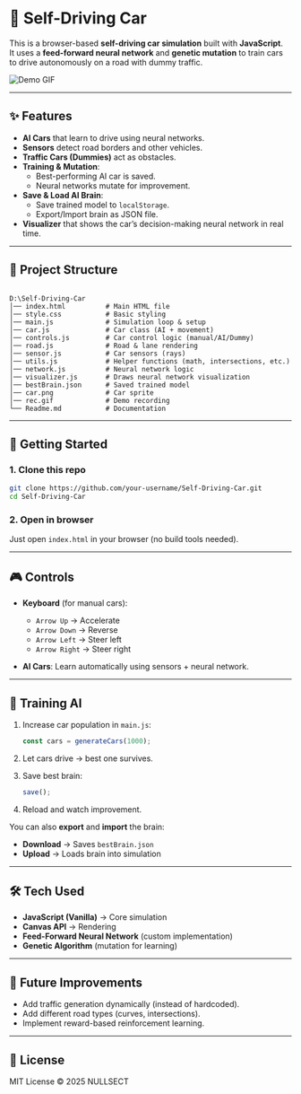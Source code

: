 # 🚗 Self-Driving Car

This is a browser-based **self-driving car simulation** built with **JavaScript**.  
It uses a **feed-forward neural network** and **genetic mutation** to train cars to drive autonomously on a road with dummy traffic.

![Demo GIF](rec.gif)

---

## ✨ Features
- **AI Cars** that learn to drive using neural networks.
- **Sensors** detect road borders and other vehicles.
- **Traffic Cars (Dummies)** act as obstacles.
- **Training & Mutation**:
  - Best-performing AI car is saved.
  - Neural networks mutate for improvement.
- **Save & Load AI Brain**:
  - Save trained model to `localStorage`.
  - Export/Import brain as JSON file.
- **Visualizer** that shows the car’s decision-making neural network in real time.

---

## 📂 Project Structure
```

D:\Self-Driving-Car
│── index.html          # Main HTML file
│── style.css           # Basic styling
│── main.js             # Simulation loop & setup
│── car.js              # Car class (AI + movement)
│── controls.js         # Car control logic (manual/AI/Dummy)
│── road.js             # Road & lane rendering
│── sensor.js           # Car sensors (rays)
│── utils.js            # Helper functions (math, intersections, etc.)
│── network.js          # Neural network logic
│── visualizer.js       # Draws neural network visualization
│── bestBrain.json      # Saved trained model
│── car.png             # Car sprite
│── rec.gif             # Demo recording
└── Readme.md           # Documentation

````

---

## 🚀 Getting Started

### 1. Clone this repo
```bash
git clone https://github.com/your-username/Self-Driving-Car.git
cd Self-Driving-Car
````

### 2. Open in browser

Just open `index.html` in your browser (no build tools needed).

---

## 🎮 Controls

* **Keyboard** (for manual cars):

  * `Arrow Up` → Accelerate
  * `Arrow Down` → Reverse
  * `Arrow Left` → Steer left
  * `Arrow Right` → Steer right

* **AI Cars**: Learn automatically using sensors + neural network.

---

## 🧠 Training AI

1. Increase car population in `main.js`:

   ```js
   const cars = generateCars(1000);
   ```
2. Let cars drive → best one survives.
3. Save best brain:

   ```js
   save();
   ```
4. Reload and watch improvement.

You can also **export** and **import** the brain:

* **Download** → Saves `bestBrain.json`
* **Upload** → Loads brain into simulation

---

## 🛠 Tech Used

* **JavaScript (Vanilla)** → Core simulation
* **Canvas API** → Rendering
* **Feed-Forward Neural Network** (custom implementation)
* **Genetic Algorithm** (mutation for learning)

---

## 🎯 Future Improvements

* Add traffic generation dynamically (instead of hardcoded).
* Add different road types (curves, intersections).
* Implement reward-based reinforcement learning.

---

## 📜 License

MIT License © 2025 NULLSECT

```